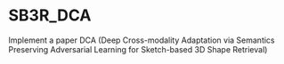 # SB3R_DCA
Implement a paper DCA (Deep Cross-modality Adaptation via Semantics Preserving Adversarial Learning for Sketch-based 3D Shape Retrieval)
